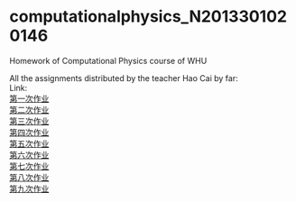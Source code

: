 # computationalphysics_N2013301020146
Homework of Computational Physics course of WHU

All the assignments distributed by the teacher Hao Cai by far:  
Link:  
[第一次作业](https://github.com/caihao/computational_physics_whu/blob/master/Exercises.md#第一次作业)  
[第二次作业](https://github.com/caihao/computational_physics_whu/blob/master/Exercises.md#第二次作业)  
[第三次作业](https://github.com/NABLAfai/computationalphysics_N2013301020146/blob/master/the%203rd%20homework.md)  
[第四次作业](https://github.com/NABLAfai/computationalphysics_N2013301020146/blob/master/the%204th%20homework.md)  
[第五次作业](https://www.zybuluo.com/NABLAfai/note/408520)  
[第六次作业](https://www.zybuluo.com/NABLAfai/note/408520)  
[第七次作业](https://www.zybuluo.com/NABLAfai/note/409236)  
[第八次作业](https://www.zybuluo.com/NABLAfai/note/410043)  
[第九次作业](https://www.zybuluo.com/NABLAfai/note/410463)



